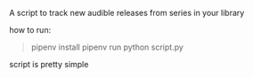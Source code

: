 A script to track new audible releases from series in your library

how to run:

> pipenv install
> pipenv run python script.py

script is pretty simple
